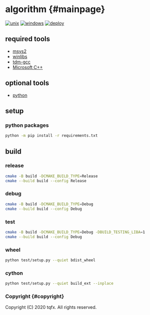 # algorithm {#mainpage}

[![unix](https://github.com/tqfx/liba/actions/workflows/unix.yml/badge.svg)](https://github.com/tqfx/liba/actions/workflows/unix.yml)
[![windows](https://github.com/tqfx/liba/actions/workflows/windows.yml/badge.svg)](https://github.com/tqfx/liba/actions/workflows/windows.yml)
[![deploy](https://github.com/tqfx/liba/actions/workflows/deploy.yml/badge.svg)](https://github.com/tqfx/liba/actions/workflows/deploy.yml)

## required tools

- [msys2](https://www.msys2.org)
- [winlibs](https://winlibs.com)
- [tdm-gcc](https://jmeubank.github.io/tdm-gcc/download)
- [Microsoft C++](https://visualstudio.microsoft.com/visual-cpp-build-tools)

## optional tools

- [python](https://www.python.org/downloads)

## setup

### python packages

```bash
python -m pip install -r requirements.txt
```

## build

### release

```bash
cmake -B build -DCMAKE_BUILD_TYPE=Release
cmake --build build --config Release
```

### debug

```bash
cmake -B build -DCMAKE_BUILD_TYPE=Debug
cmake --build build --config Debug
```

### test

```bash
cmake -B build -DCMAKE_BUILD_TYPE=Debug -DBUILD_TESTING_LIBA=1
cmake --build build --config Debug
```

### wheel

```bash
python test/setup.py --quiet bdist_wheel
```

### cython

```bash
python test/setup.py --quiet build_ext --inplace
```

### Copyright {#copyright}

Copyright (C) 2020 tqfx. All rights reserved.
